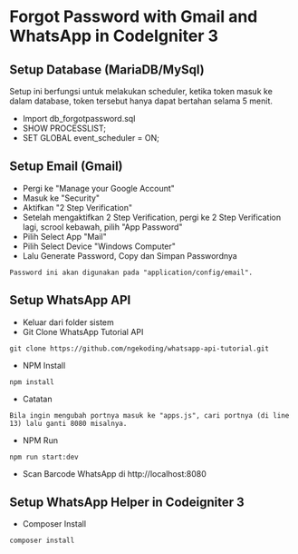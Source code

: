 # Forgot Password with Gmail and WhatsApp in CodeIgniter 3

## Setup Database (MariaDB/MySql)

Setup ini berfungsi untuk melakukan scheduler, ketika token masuk ke dalam database, token tersebut hanya dapat bertahan selama 5 menit.

- Import db_forgotpassword.sql
- SHOW PROCESSLIST;
- SET GLOBAL event_scheduler = ON;

## Setup Email (Gmail)

- Pergi ke "Manage your Google Account"
- Masuk ke "Security"
- Aktifkan "2 Step Verification"
- Setelah mengaktifkan 2 Step Verification, pergi ke 2 Step Verification lagi, scrool kebawah, pilih "App Password"
- Pilih Select App "Mail"
- Pilih Select Device "Windows Computer"
- Lalu Generate Password, Copy dan Simpan Passwordnya

```
Password ini akan digunakan pada "application/config/email".
```

## Setup WhatsApp API

- Keluar dari folder sistem
- Git Clone WhatsApp Tutorial API

```
git clone https://github.com/ngekoding/whatsapp-api-tutorial.git
```

- NPM Install

```
npm install
```

- Catatan

```
Bila ingin mengubah portnya masuk ke "apps.js", cari portnya (di line 13) lalu ganti 8080 misalnya.
```

- NPM Run

```
npm run start:dev
```

- Scan Barcode WhatsApp di http://localhost:8080

## Setup WhatsApp Helper in Codeigniter 3

- Composer Install

```
composer install
```
